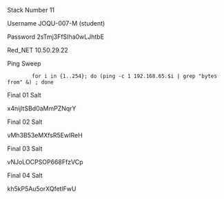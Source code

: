 Stack Number	11	

Username    JOQU-007-M	  (student) 

Password	    2sTmj3FfSIha0wLJhtbE     

Red_NET    10.50.29.22
            	
Ping Sweep 


            for i in {1..254}; do (ping -c 1 192.168.65.$i | grep "bytes from" &) ; done

Final 01 Salt 

x4nijltSBd0aMmPZNqrY


Final 02 Salt

vMh3B53eMXfsR5EwIReH

Final 03 Salt

vNJoLOCPSOP668FfzVCp


Final 04 Salt

kh5kP5Au5orXQfetlFwU
